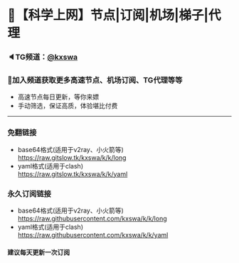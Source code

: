 # 🚀【科学上网】节点|订阅|机场|梯子|代理
### 🔈TG频道：[@kxswa](https://t.me/kxswa/) 
### 🔔加入频道获取更多高速节点、机场订阅、TG代理等等  
- 高速节点每日更新，等你来嫖  
- 手动筛选，保证高质，体验堪比付费  
***  
### 免翻链接  
- base64格式(适用于v2ray、小火箭等)  
https://raw.gitslow.tk/kxswa/k/k/long  
- yaml格式(适用于clash)  
https://raw.gitslow.tk/kxswa/k/k/yaml  
### 永久订阅链接  
- base64格式(适用于v2ray、小火箭等)  
https://raw.githubusercontent.com/kxswa/k/k/long  
- yaml格式(适用于clash)  
https://raw.githubusercontent.com/kxswa/k/k/yaml  
#### 建议每天更新一次订阅
